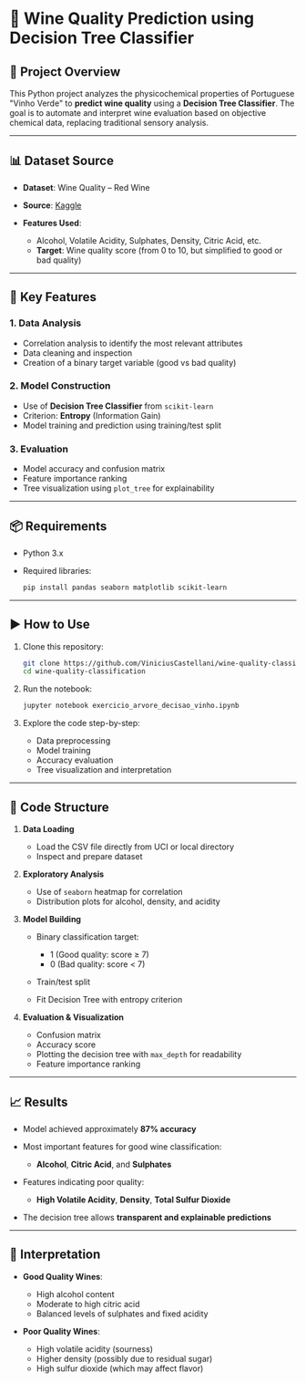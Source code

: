 # 🍷 Wine Quality Prediction using Decision Tree Classifier

## 📘 Project Overview

This Python project analyzes the physicochemical properties of Portuguese "Vinho Verde" to **predict wine quality** using a **Decision Tree Classifier**. The goal is to automate and interpret wine evaluation based on objective chemical data, replacing traditional sensory analysis.

---

## 📊 Dataset Source

* **Dataset**: Wine Quality – Red Wine
* **Source**: [Kaggle](https://www.kaggle.com/datasets/uciml/red-wine-quality-cortez-et-al-2009?resource=download)
* **Features Used**:

  * Alcohol, Volatile Acidity, Sulphates, Density, Citric Acid, etc.
  * **Target**: Wine quality score (from 0 to 10, but simplified to good or bad quality)

---

## 🧠 Key Features

### 1. **Data Analysis**

* Correlation analysis to identify the most relevant attributes
* Data cleaning and inspection
* Creation of a binary target variable (good vs bad quality)

### 2. **Model Construction**

* Use of **Decision Tree Classifier** from `scikit-learn`
* Criterion: **Entropy** (Information Gain)
* Model training and prediction using training/test split

### 3. **Evaluation**

* Model accuracy and confusion matrix
* Feature importance ranking
* Tree visualization using `plot_tree` for explainability

---

## 📦 Requirements

* Python 3.x
* Required libraries:

  ```bash
  pip install pandas seaborn matplotlib scikit-learn
  ```

---

## ▶️ How to Use

1. Clone this repository:

   ```bash
   git clone https://github.com/ViniciusCastellani/wine-quality-classification
   cd wine-quality-classification
   ```

2. Run the notebook:

   ```bash
   jupyter notebook exercicio_arvore_decisao_vinho.ipynb
   ```

3. Explore the code step-by-step:

   * Data preprocessing
   * Model training
   * Accuracy evaluation
   * Tree visualization and interpretation

---

## 🧪 Code Structure

1. **Data Loading**

   * Load the CSV file directly from UCI or local directory
   * Inspect and prepare dataset

2. **Exploratory Analysis**

   * Use of `seaborn` heatmap for correlation
   * Distribution plots for alcohol, density, and acidity

3. **Model Building**

   * Binary classification target:

     * 1 (Good quality: score ≥ 7)
     * 0 (Bad quality: score < 7)
   * Train/test split
   * Fit Decision Tree with entropy criterion

4. **Evaluation & Visualization**

   * Confusion matrix
   * Accuracy score
   * Plotting the decision tree with `max_depth` for readability
   * Feature importance ranking

---

## 📈 Results

* Model achieved approximately **87% accuracy**
* Most important features for good wine classification:

  * **Alcohol**, **Citric Acid**, and **Sulphates**
* Features indicating poor quality:

  * **High Volatile Acidity**, **Density**, **Total Sulfur Dioxide**
* The decision tree allows **transparent and explainable predictions**

---

## 💬 Interpretation

* **Good Quality Wines**:

  * High alcohol content
  * Moderate to high citric acid
  * Balanced levels of sulphates and fixed acidity

* **Poor Quality Wines**:

  * High volatile acidity (sourness)
  * Higher density (possibly due to residual sugar)
  * High sulfur dioxide (which may affect flavor)